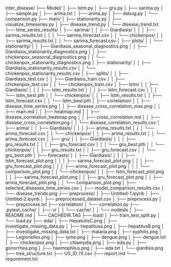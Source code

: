 inter_disease/
├── Model/
│   ├── lstm.py
│   ├── gru.py
│   ├── sarima.py
│   ├── sample.py
│   ├── arima.txt
│   ├── arima.py
│   ├── debug.py
│   └── comparison.py
├── main/
│   ├── stationarity.py
│   ├── visualize_timeseries.py
│   ├── disease_trend.py
│   └── disease_trend.txt
├── time_series_results/
│   ├── sarima/
│   │   ├── Giardiasis/
│   │   │   ├── sarima_results.txt
│   │   │   └── sarima_forecast.csv
│   │   └── chickenpox/
│   │       ├── sarima_results.txt
│   │       └── sarima_forecast.csv
│   ├── plots/
│   │   └── stationarity/
│   │       ├── Giardiasis_seasonal_diagnostics.png
│   │       ├── Giardiasis_stationarity_diagnostics.png
│   │       ├── chickenpox_seasonal_diagnostics.png
│   │       └── chickenpox_stationarity_diagnostics.png
│   ├── stationarity/
│   │   ├── Giardiasis_stationarity_results.csv
│   │   └── chickenpox_stationarity_results.csv
│   ├── splits/
│   │   ├── Giardiasis_test.csv
│   │   ├── Giardiasis_train.csv
│   │   ├── chickenpox_test.csv
│   │   └── chickenpox_train.csv
│   ├── lstm/
│   │   ├── Giardiasis/
│   │   │   ├── lstm_results.txt
│   │   │   ├── lstm_forecast.csv
│   │   │   └── lstm_best.pth
│   │   └── chickenpox/
│   │       ├── lstm_results.txt
│   │       ├── lstm_forecast.csv
│   │       └── lstm_best.pth
│   ├── correlation/
│   │   ├── disease_time_series.png
│   │   ├── disease_cross_correlation_max.png
│   │   ├── main.md
│   │   ├── heatmap.md
│   │   ├── disease_correlation_heatmap.png
│   │   ├── cross_correlation.md
│   │   ├── disease_cross_correlation.png
│   │   └── disease_correlation_results.csv
│   ├── arima/
│   │   ├── Giardiasis/
│   │   │   ├── arima_results.txt
│   │   │   └── arima_forecast.csv
│   │   └── chickenpox/
│   │       ├── arima_results.txt
│   │       └── arima_forecast.csv
│   ├── gru/
│   │   ├── Giardiasis/
│   │   │   ├── gru_results.txt
│   │   │   ├── gru_forecast.csv
│   │   │   └── gru_best.pth
│   │   └── chickenpox/
│   │       ├── gru_results.txt
│   │       ├── gru_forecast.csv
│   │       └── gru_best.pth
│   ├── forecasts/
│   │   ├── Giardiasis/
│   │   │   ├── lstm_forecast_plot.png
│   │   │   ├── sarima_forecast_plot.png
│   │   │   ├── gru_forecast_plot.png
│   │   │   ├── arima_forecast_plot.png
│   │   │   └── comparison_plot.png
│   │   └── chickenpox/
│   │       ├── lstm_forecast_plot.png
│   │       ├── sarima_forecast_plot.png
│   │       ├── gru_forecast_plot.png
│   │       ├── arima_forecast_plot.png
│   │       └── comparison_plot.png
│   ├── selected_diseases_time_series.csv
│   ├── model_comparison_results.csv
│   └── disease_trends.png
├── preprocess/
│   ├── Untitled-1.ipynb
│   ├── Untitled-2.ipynb
│   ├── preprocessed_dataset.csv
│   ├── preprocess.py
│   └── preprocess.txt
├── correlation/
│   └── correlation.py
├── .pytest_cache/
│   ├── v/
│   │   └── cache/
│   │       └── nodeids
│   ├── README.md
│   └── CACHEDIR.TAG
├── load/
│   ├── train_test_split.py
│   └── load.py
├── eda/
│   ├── HepatutisC.png
│   ├── investigate_missing_data.py
│   ├── hepatitusa.png
│   ├── hepatitusB.png
│   ├── investigate_missing_data.txt
│   ├── malaria.png
│   ├── syphilis.png
│   ├── Legionelles.png
│   ├── lyme.png
│   ├── dengue.png
│   ├── dengue.txt
│   ├── chickenpox.png
│   ├── chlamydia.png
│   ├── eda.py
│   ├── gonorrhea.png
│   ├── haemophilus.png
│   ├── eda.txt
│   └── giardisis.png
├── tree_structure.txt
├── US_ID (1).csv
├── report.md
└── requirement.txt

